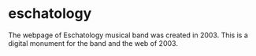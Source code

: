 # eschatology
The webpage of Eschatology musical band was created in 2003. 
This is a digital monument for the band and the web of 2003.
